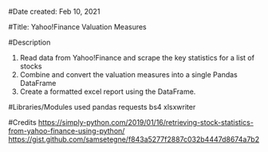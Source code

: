 #Date created:
Feb 10, 2021

#Title:
Yahoo!Finance Valuation Measures


#Description
1. Read data from Yahoo!Finance and scrape the key statistics for a list of stocks
2. Combine and convert the valuation measures into a single Pandas DataFrame
3. Create a formatted excel report using the DataFrame.


#Libraries/Modules used
pandas
requests
bs4
xlsxwriter


#Credits
https://simply-python.com/2019/01/16/retrieving-stock-statistics-from-yahoo-finance-using-python/
https://gist.github.com/samsetegne/f843a5277f2887c032b4447d8674a7b2
